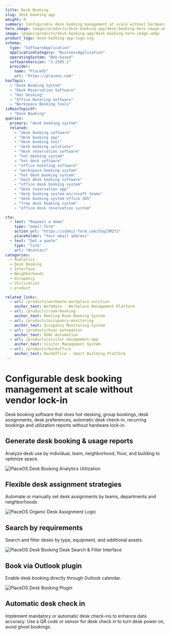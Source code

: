 ```yaml
---
title: Desk Booking
slug: desk-booking-app
weight: 9
summary: Configurable desk booking management at scale without hardware lock-in
hero_image: images/products/desk-booking-app/desk-booking-hero-image.webp
image: images/products/desk-booking-app/desk-booking-hero-image.webp
product_logo: desk-booking-app-logo.svg
schema:
  type: "SoftwareApplication"
  applicationCategory: "BusinessApplication"
  operatingSystem: "Web-based"
  softwareVersion: "2.2505.1"
  provider:
    name: "PlaceOS"
    url: "https://placeos.com"
hasTopic:
  - "Desk Booking System"
  - "Desk Reservation Software"
  - "Hot Desking"
  - "Office Hoteling Software"
  - "Workspace Booking Tools"
isMainTopicOf:
  - "Desk Booking"
queries:
  primary: "desk booking system"
  related:
    - "desk booking software"
    - "desk booking app"
    - "desk booking tool"
    - "desk booking solutions"
    - "desk reservation software"
    - "hot desking system"
    - "hot desk software"
    - "office hoteling software"
    - "workspace booking system"
    - "hot desk booking system"
    - "best desk booking software"
    - "office desk booking system"
    - "desk reservation app"
    - "desk booking system microsoft teams"
    - "desk booking system office 365"
    - "free desk booking system"
    - "office desk reservation system"

cta:
  - text: "Request a demo"
    type: "email-form"  
    action_url: "https://submit-form.com/SSqZ3MZYJ"  
    placeholder: "Your email address"
  - text: "Get a quote"
    type: "link"
    url: "#contact" 
categories:
  - Analytics
  - Desk Booking
  - Interface
  - Neighborhoods
  - Occupancy
  - Utilization
  - product

related_links:
  - url: /products/workmate-workplace-solution
    anchor_text: WorkMate - Workplace Management Platform
  - url: /products/room-booking
    anchor_text: Meeting Room Booking System
  - url: /products/occupancy-monitoring
    anchor_text: Occupancy Monitoring System
  - url: /products/hvac-automation
    anchor_text: HVAC Automation
  - url: /products/visitor-management-app
    anchor_text: Visitor Management System
  - url: /products/backoffice
    anchor_text: BackOffice - Smart Building Platform
---
```

# Configurable desk booking management at scale without vendor lock-in
Desk booking software that does hot-desking, group bookings, desk assignments, desk preferences, automatic desk check-in, recurring bookings and utilization reports without hardware lock-in.

## Generate desk booking & usage reports
Analyze desk use by individual, team, neighborhood, floor, and building to optimize space.

![PlaceOS Desk Booking Analytics Utilization](/images/products/desk-booking-app/desk-report.webp)

## Flexible desk assignment strategies
Automate or manually set desk assignments by teams, departments and neighborhoods.

![PlaceOS Organic Desk Assignment Logic](/images/products/desk-booking-app/placeos-desk-booking-app-organic-desk-assignment.webp)

## Search by requirements
Search and filter desks by type, equipment, and additional assets.

![PlaceOS Desk Booking Desk Search & Filter Interface](/images/products/desk-booking-app/placeos-desk-booking-app-search-desk-filter-by-features.webp)

## Book via Outlook plugin
Enable desk booking directly through Outlook calendar.

![PlaceOS Desk Booking Plugin](/images/products/desk-booking-app/placeos-desk-booking-app-outlook-plugin.webp)

## Automatic desk check in
Implement mandatory or automatic desk check-ins to enhance data accuracy. Use a QR code or sensor for desk check in to turn desk power on, avoid ghost bookings.
